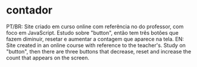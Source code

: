 # contador
PT/BR: Site criado em curso online com referência no do professor, com foco em JavaScript. Estudo sobre "button", então tem três botôes que fazem diminuir, resetar e aumentar a contagem que aparece na tela. EN: Site created in an online course with reference to the teacher's. Study on "button", then there are three buttons that decrease, reset and increase the count that appears on the screen.
